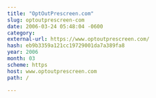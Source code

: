 ```yaml
---
title: "OptOutPrescreen.com"
slug: optoutprescreen-com
date: 2006-03-24 05:48:04 -0600
category: 
external-url: https://www.optoutprescreen.com/
hash: eb9b3359a121cc19729001da7a389fa8
year: 2006
month: 03
scheme: https
host: www.optoutprescreen.com
path: /

---
```



